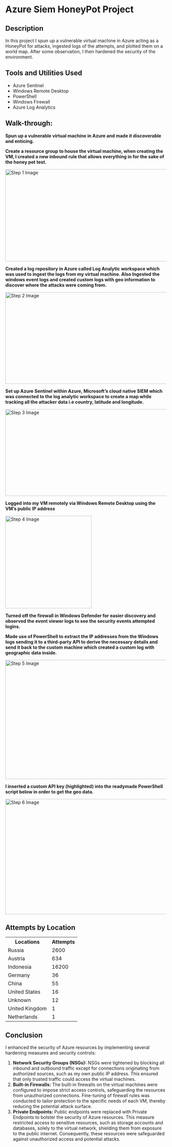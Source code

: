<!DOCTYPE html>
<html lang="en">
<head>
<meta charset="UTF-8">
<meta name="viewport" content="width=device-width, initial-scale=1.0">

</head>
<body>

<h1>Azure Siem HoneyPot Project</h1>

<h2>Description</h2>
<p>In this project I spun up a vulnerable virtual machine in Azure acting as a HoneyPot for attacks, ingested logs of the attempts, and plotted them on a world map. After some observation, I then hardened the security of the environment.</p>

<h2>Tools and Utilities Used</h2>
<ul>
    <li>Azure Sentinel</li>
    <li>Windows Remote Desktop</li>
    <li>PowerShell</li>
    <li>Windows Firewall</li>
    <li>Azure Log Analytics</li>
</ul>

<h2>Walk-through:</h2>

<p align="center">
  <p><b>Spun up a vulnerable virtual machine in Azure and made it discoverable and enticing.</b></p>
  <p><b>Create a resource group to house the virtual machine, when creating the VM, I created a new inbound rule that allows everything in for the sake of the honey pot test.</b></p>
  
  <a href="https://i.imgur.com/onL3WI1.png" target="_blank"><img src="https://i.imgur.com/onL3WI1.png" width="603" height="288" alt="Step 1 Image"></a>

  <p><b>Created a log repository in Azure called Log Analytic workspace which was used to ingest the logs from my virtual machine. Also Ingested the windows event logs and created custom logs with geo information to discover where the attacks were coming from.</b></p>

  <a href="https://i.imgur.com/o5nriay.jpeg" target="_blank"><img src="https://i.imgur.com/o5nriay.jpeg" width="606" height="286" alt="Step 2 Image"></a>

  <p><b>Set up Azure Sentinel within Azure, Microsoft’s cloud native SIEM which was connected to the log analytic workspace to create a map while tracking all the attacker data i.e country, latitude and longitude.</b></p>

  <a href="https://i.imgur.com/JQkMiKr.png" target="_blank"><img src="https://i.imgur.com/JQkMiKr.png" width="623" height="271" alt="Step 3 Image"></a>

  <p><b>Logged into my VM remotely via Windows Remote Desktop using the VM’s public IP address</b></p>

  <a href="https://i.imgur.com/KegntUb.png" target="_blank"><img src="https://i.imgur.com/KegntUb.png" width="269" height="289" alt="Step 4 Image"></a>

  <p><b>Turned off the firewall in Windows Defender for easier discovery and observed the event viewer logs to see the security events attempted logins.</b></p>
  <p><b>Made use of PowerShell to extract the IP addresses from the Windows logs sending it to a third-party API to derive the necessary details and send it back to the custom machine which created a custom log with geographic data inside.</b></p>

  <a href="https://i.imgur.com/tOGZmbH.png" target="_blank"><img src="https://i.imgur.com/tOGZmbH.png" width="623" height="372" alt="Step 5 Image"></a>

  <p><b>I inserted a custom API key (highlighted) into the readymade PowerShell script below in order to get the geo data.</b></p>

  <a href="https://i.imgur.com/AV4dMkU.png" target="_blank"><img src="https://i.imgur.com/AV4dMkU.png" width="624" height="360" alt="Step 6 Image"></a>

</p>

<h2>Attempts by Location</h2>

<table>
    <tr>
        <th>Locations</th>
        <th>Attempts</th>
    </tr>
    <tr>
        <td>Russia</td>
        <td>2600</td>
    </tr>
    <tr>
        <td>Austria</td>
        <td>634</td>
    </tr>
    <tr>
        <td>Indonesia</td>
        <td>16200</td>
    </tr>
    <tr>
        <td>Germany</td>
        <td>36</td>
    </tr>
    <tr>
        <td>China</td>
        <td>55</td>
    </tr>
    <tr>
        <td>United States</td>
        <td>16</td>
    </tr>
    <tr>
        <td>Unknown</td>
        <td>12</td>
    </tr>
    <tr>
        <td>United Kingdom</td>
        <td>1</td>
    </tr>
    <tr>
        <td>Netherlands</td>
        <td>1</td>
    </tr>
</table>

<h2>Conclusion</h2>
<p>I enhanced the security of Azure resources by implementing several hardening measures and security controls:</p>
<ol>
    <li><b>Network Security Groups (NSGs):</b> NSGs were tightened by blocking all inbound and outbound traffic except for connections originating from authorized sources, such as my own public IP address. This ensured that only trusted traffic could access the virtual machines.</li>
    <li><b>Built-in Firewalls:</b> The built-in firewalls on the virtual machines were configured to impose strict access controls, safeguarding the resources from unauthorized connections. Fine-tuning of firewall rules was conducted to tailor protection to the specific needs of each VM, thereby reducing the potential attack surface.</li>
    <li><b>Private Endpoints:</b> Public endpoints were replaced with Private Endpoints to bolster the security of Azure resources. This measure restricted access to sensitive resources, such as storage accounts and databases, solely to the virtual network, shielding them from exposure to the public internet. Consequently, these resources were safeguarded against unauthorized access and potential attacks.</li>
</ol>

</body>
</html>

